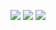 ![](https://github.com/portadesx/portadesx-screenshots/blob/717b74f4747d1db5f8294bfe13641544e5767372/24.04/xfce/desktop.jpg)
![](https://github.com/portadesx/portadesx-screenshots/blob/717b74f4747d1db5f8294bfe13641544e5767372/24.04/xfce/app1.jpg)
![](https://github.com/portadesx/portadesx-screenshots/blob/717b74f4747d1db5f8294bfe13641544e5767372/24.04/xfce/vnc.jpg)
